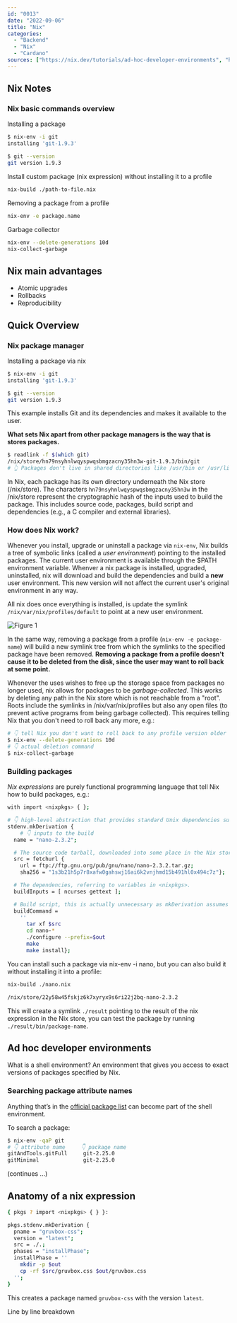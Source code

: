 ```yaml
---
id: "0013"
date: "2022-09-06"
title: "Nix"
categories: 
  - "Backend"
  - "Nix"
  - "Cardano"
sources: ["https://nix.dev/tutorials/ad-hoc-developer-environments", "https://github.com/brainrake/nixos-tutorial/blob/master/cheatsheet.md", "https://nixos.wiki/wiki/Cheatsheet"]
---
```


## Nix Notes

### Nix basic commands overview

Installing a package

```Bash
$ nix-env -i git
installing 'git-1.9.3'

$ git --version
git version 1.9.3
```

Install custom package (nix expression) without installing it to a profile

```Bash
nix-build ./path-to-file.nix
```

Removing a package from a profile

```Bash
nix-env -e package.name
```

Garbage collector

```Bash
nix-env --delete-generations 10d
nix-collect-garbage
```

## Nix main advantages

- Atomic upgrades
- Rollbacks
- Reproducibility

## Quick Overview

### Nix package manager

Installing a package via nix

```Bash
$ nix-env -i git
installing 'git-1.9.3'

$ git --version
git version 1.9.3
```

This example installs Git and its dependencies and makes it available to the user.

**What sets Nix apart from other package managers is the way that is stores packages.**

```Bash
$ readlink -f $(which git)
/nix/store/hn79nsyhnlwqyspwqsbmgzacny35hn3w-git-1.9.3/bin/git
# 👆 Packages don't live in shared directories like /usr/bin or /usr/lib
```

In Nix, each package has its own directory underneath the Nix store (/nix/store). 
The characters `hn79nsyhnlwqyspwqsbmgzacny35hn3w` in the /nix/store represent the cryptographic hash of the inputs used to build the package. This includes source code, packages, build script and dependencies (e.g., a C compiler and external libraries).

### How does Nix work?

Whenever you install, upgrade or uninstall a package via `nix-env`, Nix builds a tree of symbolic links (called a *user environment*) pointing to the installed packages. The current user environment is available through the $PATH environment variable. Whenver a nix package is installed, upgraded, uninstalled, nix will download and build the dependencies and build a **new** user environment. This new version will not affect the current user's original environment in any way.

All nix does once everything is installed, is update the symlink `/nix/var/nix/profiles/default` to point at a new user environment.

![Figure 1 ](https://imgopt.infoq.com/fit-in/1200x2400/filters:quality(80)/filters:no_upscale()/articles/configuration-management-with-nix/en/resources/fig3large.jpg)

In the same way, removing a package from a profile (`nix-env -e package-name`) will build a new symlink tree from which the symlinks to the specified package have been removed. **Removing a package from a profile doesn't cause it to be deleted from the disk, since the user may want to roll back at some point.**

Whenever the uses wishes to free up the storage space from packages no longer used, nix allows for packages to be *garbage-collected*. This works by deleting any path in the Nix store which is not reachable from a "root". Roots include the symlinks in /nix/var/nix/profiles but also any open files (to prevent active programs from being garbage collected). This requires telling Nix that you don't need to roll back any more, e.g.:

```Bash
# 👇 tell Nix you don't want to roll back to any profile version older than 10 days 
$ nix-env --delete-generations 10d
# 👇 actual deletion command
$ nix-collect-garbage
```

### Building packages

*Nix expressions* are purely functional programming language that tell Nix how to build packages, e.g.:

```Bash
with import <nixpkgs> { };

# 👇 high-level abstraction that provides standard Unix dependencies such as GCC and Make
stdenv.mkDerivation {
    # 👇 inputs to the build
  name = "nano-2.3.2";

  # The source code tarball, downloaded into some place in the Nix store.
  src = fetchurl {
    url = ftp://ftp.gnu.org/pub/gnu/nano/nano-2.3.2.tar.gz;
    sha256 = "1s3b21h5p7r8xafw0gahswj16ai6k2vnjhmd15b491hl0x494c7z"};

  # The dependencies, referring to variables in <nixpkgs>.
  buildInputs = [ ncurses gettext ];

  # Build script, this is actually unnecessary as mkDerivation assumes standard Autoconf-style packages by default
  buildCommand =
    ''
      tar xf $src
      cd nano-*
      ./configure --prefix=$out
      make
      make install};
```

You can install such a package via nix-env -i nano, but you can also build it without installing it into a profile:

```Bash
nix-build ./nano.nix
```

```Bash
/nix/store/22y58w45fskjz6k7xyryx9s6ri22j2bq-nano-2.3.2
```

This will create a symlink `./result` pointing to the result of the nix expression in the Nix store, you can test the package by running `./result/bin/package-name`.

## Ad hoc developer environments

What is a shell environment?
An environment that gives you access to exact versions of packages specified by Nix.

### Searching package attribute names

Anything that’s in the [official package list](https://search.nixos.org/packages) can become part of the shell environment.

To search a package:

```Bash
$ nix-env -qaP git
# 👇 attribute name     👇 package name
gitAndTools.gitFull     git-2.25.0
gitMinimal              git-2.25.0
```

(continues ...)

## Anatomy of a nix expression

```Bash
{ pkgs ? import <nixpkgs> { } }:

pkgs.stdenv.mkDerivation {
  pname = "gruvbox-css";
  version = "latest";
  src = ./.;
  phases = "installPhase";
  installPhase = ''
    mkdir -p $out
    cp -rf $src/gruvbox.css $out/gruvbox.css
  '';
}
```

This creates a package named `gruvbox-css` with the version `latest`.

Line by line breakdown
